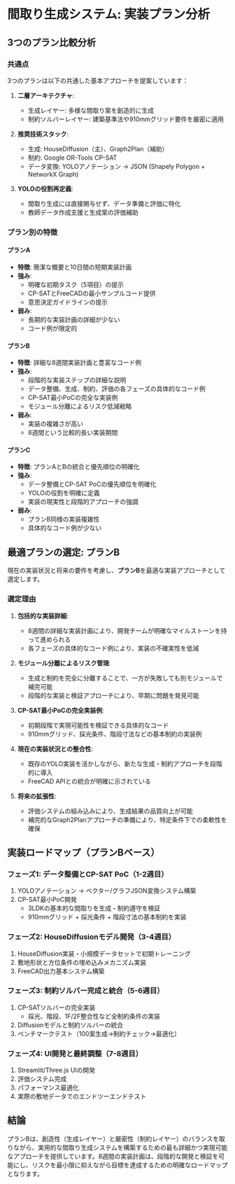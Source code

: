 # 間取り生成システム: 実装プラン分析

## 3つのプラン比較分析

### 共通点

3つのプランは以下の共通した基本アプローチを提案しています：

1. **二層アーキテクチャ**:
   - 生成レイヤー: 多様な間取り案を創造的に生成
   - 制約ソルバーレイヤー: 建築基準法や910mmグリッド要件を厳密に適用

2. **推奨技術スタック**:
   - 生成: HouseDiffusion（主）、Graph2Plan（補助）
   - 制約: Google OR-Tools CP-SAT
   - データ変換: YOLOアノテーション → JSON (Shapely Polygon + NetworkX Graph)

3. **YOLOの役割再定義**:
   - 間取り生成には直接関与せず、データ準備と評価に特化
   - 教師データ作成支援と生成案の評価補助

### プラン別の特徴

#### プランA
- **特徴**: 簡潔な概要と10日間の短期実装計画
- **強み**: 
  - 明確な初期タスク（5項目）の提示
  - CP-SATとFreeCADの最小サンプルコード提供
  - 意思決定ガイドラインの提示
- **弱み**: 
  - 長期的な実装計画の詳細が少ない
  - コード例が限定的

#### プランB
- **特徴**: 詳細な8週間実装計画と豊富なコード例
- **強み**:
  - 段階的な実装ステップの詳細な説明
  - データ整備、生成、制約、評価の各フェーズの具体的なコード例
  - CP-SAT最小PoCの完全な実装例
  - モジュール分離によるリスク低減戦略
- **弱み**:
  - 実装の複雑さが高い
  - 8週間という比較的長い実装期間

#### プランC
- **特徴**: プランAとBの統合と優先順位の明確化
- **強み**:
  - データ整備とCP-SAT PoCの優先順位を明確化
  - YOLOの役割を明確に定義
  - 実装の現実性と段階的アプローチの強調
- **弱み**:
  - プランB同様の実装複雑性
  - 具体的なコード例が少ない

## 最適プランの選定: プランB

現在の実装状況と将来の要件を考慮し、**プランB**を最適な実装アプローチとして選定します。

### 選定理由

1. **包括的な実装詳細**:
   - 8週間の詳細な実装計画により、開発チームが明確なマイルストーンを持って進められる
   - 各フェーズの具体的なコード例により、実装の不確実性を低減

2. **モジュール分離によるリスク管理**:
   - 生成と制約を完全に分離することで、一方が失敗しても別モジュールで補完可能
   - 段階的な実装と検証アプローチにより、早期に問題を発見可能

3. **CP-SAT最小PoCの完全実装例**:
   - 初期段階で実現可能性を検証できる具体的なコード
   - 910mmグリッド、採光条件、階段寸法などの基本制約の実装例

4. **現在の実装状況との整合性**:
   - 既存のYOLO実装を活かしながら、新たな生成・制約アプローチを段階的に導入
   - FreeCAD APIとの統合が明確に示されている

5. **将来の拡張性**:
   - 評価システムの組み込みにより、生成結果の品質向上が可能
   - 補完的なGraph2Planアプローチの準備により、特定条件下での柔軟性を確保

## 実装ロードマップ（プランBベース）

### フェーズ1: データ整備とCP-SAT PoC（1-2週目）
1. YOLOアノテーション → ベクター/グラフJSON変換システム構築
2. CP-SAT最小PoC開発
   - 3LDKの基本的な間取りを生成・制約遵守を検証
   - 910mmグリッド + 採光条件 + 階段寸法の基本制約を実装

### フェーズ2: HouseDiffusionモデル開発（3-4週目）
1. HouseDiffusion実装・小規模データセットで初期トレーニング
2. 敷地形状と方位条件の埋め込みメカニズム実装
3. FreeCAD出力基本システム構築

### フェーズ3: 制約ソルバー完成と統合（5-6週目）
1. CP-SATソルバーの完全実装
   - 採光、階段、1F/2F整合性など全制約条件の実装
2. Diffusionモデルと制約ソルバーの統合
3. ベンチマークテスト（100案生成→制約チェック→最適化）

### フェーズ4: UI開発と最終調整（7-8週目）
1. Streamlit/Three.js UIの開発
2. 評価システム完成
3. パフォーマンス最適化
4. 実際の敷地データでのエンドツーエンドテスト

## 結論

プランBは、創造性（生成レイヤー）と厳密性（制約レイヤー）のバランスを取りながら、実用的な間取り生成システムを構築するための最も詳細かつ実現可能なアプローチを提供しています。8週間の実装計画は、段階的な開発と検証を可能にし、リスクを最小限に抑えながら目標を達成するための明確なロードマップとなります。
